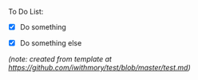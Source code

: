 To Do List:

- [x] Do something

- [x] Do something else

*(note: created from template at https://github.com/iwithmory/test/blob/master/test.md)*
